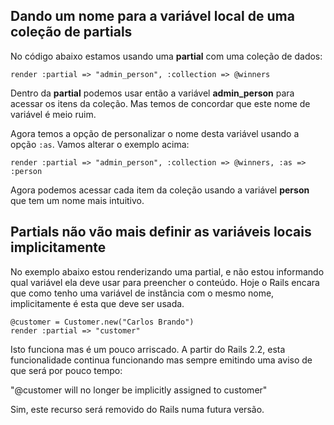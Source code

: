 ## Dando um nome para a variável local de uma coleção de partials

No código abaixo estamos usando uma **partial** com uma coleção de dados:

	render :partial => "admin_person", :collection => @winners

Dentro da **partial** podemos usar então a variável **admin\_person** para acessar os itens da coleção. Mas temos de concordar que este nome de variável é meio ruim.

Agora temos a opção de personalizar o nome desta variável usando a opção `:as`. Vamos alterar o exemplo acima:

	render :partial => "admin_person", :collection => @winners, :as => :person

Agora podemos acessar cada item da coleção usando a variável **person** que tem um nome mais intuitivo.

## Partials não vão mais definir as variáveis locais implicitamente

No exemplo abaixo estou renderizando uma partial, e não estou informando qual variável ela deve usar para preencher o conteúdo. Hoje o Rails encara que como tenho uma variável de instância com o mesmo nome, implicitamente é esta que deve ser usada.

	@customer = Customer.new("Carlos Brando")
	render :partial => "customer"

Isto funciona mas é um pouco arriscado. A partir do Rails 2.2, esta funcionalidade continua funcionando mas sempre emitindo uma aviso de que será por pouco tempo:

"@customer will no longer be implicitly assigned to customer"

Sim, este recurso será removido do Rails numa futura versão.
